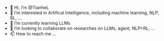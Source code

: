 - 👋 Hi, I’m @TianheL
- 👀 I’m interested in Artifical Intelligence, including machine learning, NLP, RL, ...
- 🌱 I’m currently learning LLMs
- 💞️ I’m looking to collaborate on researches on LLMs, agent, NLP+RL, ...
- 📫 How to reach me ...
